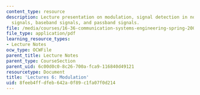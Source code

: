 ```yaml
---
content_type: resource
description: Lecture presentation on modulation, signal detection in noise, digital
  signals, baseband signals, and passband signals.
file: /media/courses/16-36-communication-systems-engineering-spring-2009/8feeb4ffdfeb642a0f89c1fa07f0d214_MIT16_36s09_lec06.pdf
file_type: application/pdf
learning_resource_types:
- Lecture Notes
ocw_type: OCWFile
parent_title: Lecture Notes
parent_type: CourseSection
parent_uid: 6c00d0c0-8c26-700a-fca9-116840d49121
resourcetype: Document
title: 'Lectures 6: Modulation'
uid: 8feeb4ff-dfeb-642a-0f89-c1fa07f0d214
---
```

